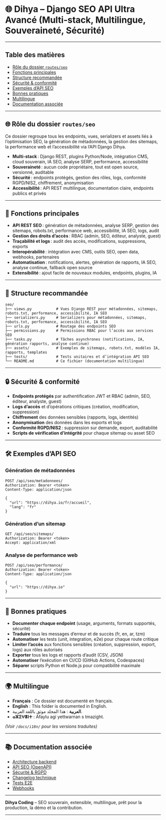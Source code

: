 # 🌐 Dihya – Django SEO API Ultra Avancé (Multi-stack, Multilingue, Souveraineté, Sécurité)

---

## Table des matières

- [Rôle du dossier `routes/seo`](#rôle-du-dossier-routeseo)
- [Fonctions principales](#fonctions-principales)
- [Structure recommandée](#structure-recommandée)
- [Sécurité & conformité](#sécurité--conformité)
- [Exemples d’API SEO](#exemples-dapi-seo)
- [Bonnes pratiques](#bonnes-pratiques)
- [Multilingue](#multilingue)
- [Documentation associée](#documentation-associée)

---

## 🌐 Rôle du dossier `routes/seo`

Ce dossier regroupe tous les endpoints, vues, serializers et assets liés à l’optimisation SEO, la génération de métadonnées, la gestion des sitemaps, la performance web et l’accessibilité via l’API Django Dihya.

- **Multi-stack** : Django REST, plugins Python/Node, intégration CMS, cloud souverain, IA SEO, analyse SERP, performance, accessibilité
- **Souveraineté** : aucun code propriétaire, tout est open source, versionné, auditable
- **Sécurité** : endpoints protégés, gestion des rôles, logs, conformité RGPD/NIS2, chiffrement, anonymisation
- **Accessibilité** : API REST multilingue, documentation claire, endpoints publics et privés

---

## 🧠 Fonctions principales

- **API REST SEO** : génération de métadonnées, analyse SERP, gestion des sitemaps, robots.txt, performance web, accessibilité, IA SEO, logs, audit
- **Gestion des droits d’accès** : RBAC (admin, SEO, éditeur, analyste, guest)
- **Traçabilité et logs** : audit des accès, modifications, suppressions, exports
- **Interopérabilité** : intégration avec CMS, outils SEO, open data, webhooks, partenaires
- **Automatisation** : notifications, alertes, génération de rapports, IA SEO, analyse continue, fallback open source
- **Extensibilité** : ajout facile de nouveaux modules, endpoints, plugins, IA

---

## 📁 Structure recommandée

```
seo/
├── views.py           # Vues Django REST pour métadonnées, sitemaps, robots.txt, performance, accessibilité, IA SEO
├── serializers.py     # Serializers pour métadonnées, sitemaps, robots.txt, performance, accessibilité, IA SEO
├── urls.py            # Routage des endpoints SEO
├── permissions.py     # Permissions RBAC pour l’accès aux services SEO
├── tasks.py           # Tâches asynchrones (notifications, IA, génération rapports, analyse continue)
├── assets/            # Exemples de sitemaps, robots.txt, modèles IA, rapports, templates
├── tests/             # Tests unitaires et d’intégration API SEO
└── README.md          # Ce fichier (documentation multilingue)
```

---

## 🔒 Sécurité & conformité

- **Endpoints protégés** par authentification JWT et RBAC (admin, SEO, éditeur, analyste, guest)
- **Logs d’accès** et d’opérations critiques (création, modification, suppression)
- **Chiffrement** des données sensibles (rapports, logs, identités)
- **Anonymisation** des données dans les exports et logs
- **Conformité RGPD/NIS2** : suppression sur demande, export, auditabilité
- **Scripts de vérification d’intégrité** pour chaque sitemap ou asset SEO

---

## 🛠️ Exemples d’API SEO

### Génération de métadonnées

```http
POST /api/seo/metadonnees/
Authorization: Bearer <token>
Content-Type: application/json

{
  "url": "https://dihya.io/fr/accueil",
  "lang": "fr"
}
```

### Génération d’un sitemap

```http
GET /api/seo/sitemaps/
Authorization: Bearer <token>
Accept: application/xml
```

### Analyse de performance web

```http
POST /api/seo/performance/
Authorization: Bearer <token>
Content-Type: application/json

{
  "url": "https://dihya.io"
}
```

---

## 📝 Bonnes pratiques

- **Documenter chaque endpoint** (usage, arguments, formats supportés, sécurité)
- **Traduire** tous les messages d’erreur et de succès (fr, en, ar, tzm)
- **Automatiser** les tests (unit, integration, e2e) pour chaque route critique
- **Limiter l’accès** aux fonctions sensibles (création, suppression, export, logs) aux rôles autorisés
- **Exporter** tous les logs et rapports d’audit (CSV, JSON)
- **Automatiser** l’exécution en CI/CD (GitHub Actions, Codespaces)
- **Séparer** scripts Python et Node.js pour compatibilité maximale

---

## 🌍 Multilingue

- **Français** : Ce dossier est documenté en français.
- **English** : This folder is documented in English.
- **العربية** : هذا المجلد موثق باللغة العربية.
- **ⴰⵣⵉⵖⴻⵏⵜ** : Afaylu agi yettwarnan s tmazight.

*(Voir `/docs/i18n/` pour les versions traduites)*

---

## 📚 Documentation associée

- [Architecture backend](../../../../docs/architecture.md)
- [API SEO (OpenAPI)](../../../../docs/openapi.yaml)
- [Sécurité & RGPD](../../../../SECURITY.md)
- [Changelog technique](../../../../TECHNICAL_CHANGELOG.md)
- [Tests E2E](../../../../E2E_TESTS_GUIDE.md)
- [Webhooks](../../../../WEBHOOKS_GUIDE.md)

---

**Dihya Coding** – SEO souverain, extensible, multilingue, prêt pour la production, la démo et la contribution.

---
